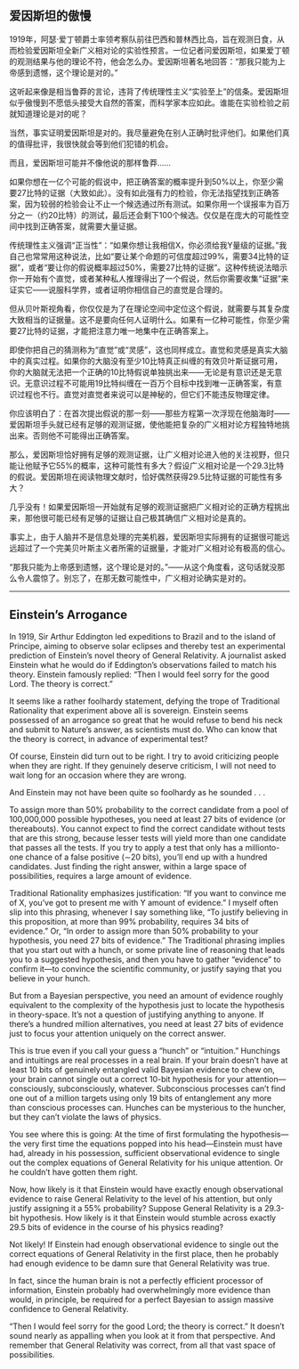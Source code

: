 ## 爱因斯坦的傲慢

1919年，阿瑟·爱丁顿爵士率领考察队前往巴西和普林西比岛，旨在观测日食，从而检验爱因斯坦全新广义相对论的实验性预言。一位记者问爱因斯坦，如果爱丁顿的观测结果与他的理论不符，他会怎么办。爱因斯坦著名地回答：“那我只能为上帝感到遗憾，这个理论是对的。”

这听起来像是相当鲁莽的言论，违背了传统理性主义“实验至上”的信条。爱因斯坦似乎傲慢到不愿低头接受大自然的答案，而科学家本应如此。谁能在实验检验之前就知道理论是对的呢？

当然，事实证明爱因斯坦是对的。我尽量避免在别人正确时批评他们。如果他们真的值得批评，我很快就会等到他们犯错的机会。

而且，爱因斯坦可能并不像他说的那样鲁莽……

如果你想在一亿个可能的假说中，把正确答案的概率提升到50%以上，你至少需要27比特的证据（大致如此）。没有如此强有力的检验，你无法指望找到正确答案，因为较弱的检验会让不止一个候选通过所有测试。如果你用一个误报率为百万分之一（约20比特）的测试，最后还会剩下100个候选。仅仅是在庞大的可能性空间中找到正确答案，就需要大量证据。

传统理性主义强调“正当性”：“如果你想让我相信X，你必须给我Y量级的证据。”我自己也常常用这种说法，比如“要让某个命题的可信度超过99%，需要34比特的证据”，或者“要让你的假说概率超过50%，需要27比特的证据”。这种传统说法暗示你一开始有个直觉，或者某种私人推理得出了一个假说，然后你需要收集“证据”来证实它——说服科学界，或者证明你相信自己的直觉是合理的。

但从贝叶斯视角看，你仅仅是为了在理论空间中定位这个假说，就需要与其复杂度大致相当的证据量。这不是要向任何人证明什么。如果有一亿种可能性，你至少需要27比特的证据，才能把注意力唯一地集中在正确答案上。

即使你把自己的猜测称为“直觉”或“灵感”，这也同样成立。直觉和灵感是真实大脑中的真实过程。如果你的大脑没有至少10比特真正纠缠的有效贝叶斯证据可用，你的大脑就无法把一个正确的10比特假说单独挑出来——无论是有意识还是无意识。无意识过程不可能用19比特纠缠在一百万个目标中找到唯一正确答案，有意识过程也不行。直觉对直觉者来说可以是神秘的，但它们不能违反物理定律。

你应该明白了：在首次提出假说的那一刻——那些方程第一次浮现在他脑海时——爱因斯坦手头就已经有足够的观测证据，使他能把复杂的广义相对论方程独特地挑出来。否则他不可能得出正确答案。

那么，爱因斯坦恰好拥有足够的观测证据，让广义相对论进入他的关注视野，但只能让他赋予它55%的概率，这种可能性有多大？假设广义相对论是一个29.3比特的假说。爱因斯坦在阅读物理文献时，恰好偶然获得29.5比特证据的可能性有多大？

几乎没有！如果爱因斯坦一开始就有足够的观测证据把广义相对论的正确方程挑出来，那他很可能已经有足够的证据让自己极其确信广义相对论是真的。

事实上，由于人脑并不是信息处理的完美机器，爱因斯坦实际拥有的证据很可能远远超过了一个完美贝叶斯主义者所需的证据量，才能对广义相对论有极高的信心。

“那我只能为上帝感到遗憾，这个理论是对的。”——从这个角度看，这句话就没那么令人震惊了。别忘了，在那无数可能性中，广义相对论确实是对的。

---

## Einstein’s Arrogance

In 1919, Sir Arthur Eddington led expeditions to Brazil and to the island of Principe, aiming to observe solar eclipses and thereby test an experimental prediction of Einstein’s novel theory of General Relativity. A journalist asked Einstein what he would do if Eddington’s observations failed to match his theory. Einstein famously replied: “Then I would feel sorry for the good Lord. The theory is correct.”

It seems like a rather foolhardy statement, defying the trope of Traditional Rationality that experiment above all is sovereign. Einstein seems possessed of an arrogance so great that he would refuse to bend his neck and submit to Nature’s answer, as scientists must do. Who can know that the theory is correct, in advance of experimental test?

Of course, Einstein did turn out to be right. I try to avoid criticizing people when they are right. If they genuinely deserve criticism, I will not need to wait long for an occasion where they are wrong.

And Einstein may not have been quite so foolhardy as he sounded . . .

To assign more than 50% probability to the correct candidate from a pool of 100,000,000 possible hypotheses, you need at least 27 bits of evidence (or thereabouts). You cannot expect to find the correct candidate without tests that are this strong, because lesser tests will yield more than one candidate that passes all the tests. If you try to apply a test that only has a millionto-one chance of a false positive (∼20 bits), you’ll end up with a hundred candidates. Just finding the right answer, within a large space of possibilities, requires a large amount of evidence.

Traditional Rationality emphasizes justification: “If you want to convince me of X, you’ve got to present me with Y amount of evidence.” I myself often slip into this phrasing, whenever I say something like, “To justify believing in this proposition, at more than 99% probability, requires 34 bits of evidence.” Or, “In order to assign more than 50% probability to your hypothesis, you need 27 bits of evidence.” The Traditional phrasing implies that you start out with a hunch, or some private line of reasoning that leads you to a suggested hypothesis, and then you have to gather “evidence” to confirm it—to convince the scientific community, or justify saying that you believe in your hunch.

But from a Bayesian perspective, you need an amount of evidence roughly equivalent to the complexity of the hypothesis just to locate the hypothesis in theory-space. It’s not a question of justifying anything to anyone. If there’s a hundred million alternatives, you need at least 27 bits of evidence just to focus your attention uniquely on the correct answer.

This is true even if you call your guess a “hunch” or “intuition.” Hunchings and intuitings are real processes in a real brain. If your brain doesn’t have at least 10 bits of genuinely entangled valid Bayesian evidence to chew on, your brain cannot single out a correct 10-bit hypothesis for your attention—consciously, subconsciously, whatever. Subconscious processes can’t find one out of a million targets using only 19 bits of entanglement any more than conscious processes can. Hunches can be mysterious to the huncher, but they can’t violate the laws of physics.

You see where this is going: At the time of first formulating the hypothesis—the very first time the equations popped into his head—Einstein must have had, already in his possession, sufficient observational evidence to single out the complex equations of General Relativity for his unique attention. Or he couldn’t have gotten them right.

Now, how likely is it that Einstein would have exactly enough observational evidence to raise General Relativity to the level of his attention, but only justify assigning it a 55% probability? Suppose General Relativity is a 29.3-bit hypothesis. How likely is it that Einstein would stumble across exactly 29.5 bits of evidence in the course of his physics reading?

Not likely! If Einstein had enough observational evidence to single out the correct equations of General Relativity in the first place, then he probably had enough evidence to be damn sure that General Relativity was true.

In fact, since the human brain is not a perfectly efficient processor of information, Einstein probably had overwhelmingly more evidence than would, in principle, be required for a perfect Bayesian to assign massive confidence to General Relativity.

“Then I would feel sorry for the good Lord; the theory is correct.” It doesn’t sound nearly as appalling when you look at it from that perspective. And remember that General Relativity was correct, from all that vast space of possibilities.